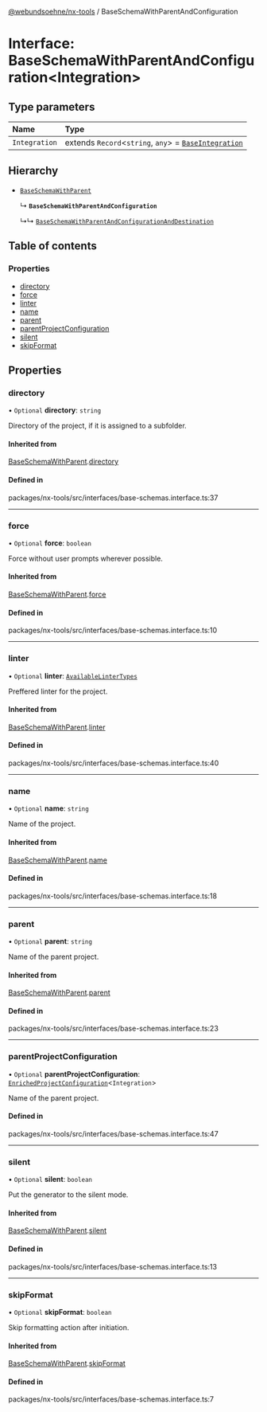 [@webundsoehne/nx-tools](../README.md) / BaseSchemaWithParentAndConfiguration

# Interface: BaseSchemaWithParentAndConfiguration<Integration\>

## Type parameters

| Name          | Type                                                                                   |
| :------------ | :------------------------------------------------------------------------------------- |
| `Integration` | extends `Record`<`string`, `any`\> = [`BaseIntegration`](../README.md#baseintegration) |

## Hierarchy

- [`BaseSchemaWithParent`](BaseSchemaWithParent.md)

  ↳ **`BaseSchemaWithParentAndConfiguration`**

  ↳↳ [`BaseSchemaWithParentAndConfigurationAndDestination`](BaseSchemaWithParentAndConfigurationAndDestination.md)

## Table of contents

### Properties

- [directory](BaseSchemaWithParentAndConfiguration.md#directory)
- [force](BaseSchemaWithParentAndConfiguration.md#force)
- [linter](BaseSchemaWithParentAndConfiguration.md#linter)
- [name](BaseSchemaWithParentAndConfiguration.md#name)
- [parent](BaseSchemaWithParentAndConfiguration.md#parent)
- [parentProjectConfiguration](BaseSchemaWithParentAndConfiguration.md#parentprojectconfiguration)
- [silent](BaseSchemaWithParentAndConfiguration.md#silent)
- [skipFormat](BaseSchemaWithParentAndConfiguration.md#skipformat)

## Properties

### directory

• `Optional` **directory**: `string`

Directory of the project, if it is assigned to a subfolder.

#### Inherited from

[BaseSchemaWithParent](BaseSchemaWithParent.md).[directory](BaseSchemaWithParent.md#directory)

#### Defined in

packages/nx-tools/src/interfaces/base-schemas.interface.ts:37

---

### force

• `Optional` **force**: `boolean`

Force without user prompts wherever possible.

#### Inherited from

[BaseSchemaWithParent](BaseSchemaWithParent.md).[force](BaseSchemaWithParent.md#force)

#### Defined in

packages/nx-tools/src/interfaces/base-schemas.interface.ts:10

---

### linter

• `Optional` **linter**: [`AvailableLinterTypes`](../enums/AvailableLinterTypes.md)

Preffered linter for the project.

#### Inherited from

[BaseSchemaWithParent](BaseSchemaWithParent.md).[linter](BaseSchemaWithParent.md#linter)

#### Defined in

packages/nx-tools/src/interfaces/base-schemas.interface.ts:40

---

### name

• `Optional` **name**: `string`

Name of the project.

#### Inherited from

[BaseSchemaWithParent](BaseSchemaWithParent.md).[name](BaseSchemaWithParent.md#name)

#### Defined in

packages/nx-tools/src/interfaces/base-schemas.interface.ts:18

---

### parent

• `Optional` **parent**: `string`

Name of the parent project.

#### Inherited from

[BaseSchemaWithParent](BaseSchemaWithParent.md).[parent](BaseSchemaWithParent.md#parent)

#### Defined in

packages/nx-tools/src/interfaces/base-schemas.interface.ts:23

---

### parentProjectConfiguration

• `Optional` **parentProjectConfiguration**: [`EnrichedProjectConfiguration`](EnrichedProjectConfiguration.md)<`Integration`\>

Name of the parent project.

#### Defined in

packages/nx-tools/src/interfaces/base-schemas.interface.ts:47

---

### silent

• `Optional` **silent**: `boolean`

Put the generator to the silent mode.

#### Inherited from

[BaseSchemaWithParent](BaseSchemaWithParent.md).[silent](BaseSchemaWithParent.md#silent)

#### Defined in

packages/nx-tools/src/interfaces/base-schemas.interface.ts:13

---

### skipFormat

• `Optional` **skipFormat**: `boolean`

Skip formatting action after initiation.

#### Inherited from

[BaseSchemaWithParent](BaseSchemaWithParent.md).[skipFormat](BaseSchemaWithParent.md#skipformat)

#### Defined in

packages/nx-tools/src/interfaces/base-schemas.interface.ts:7
